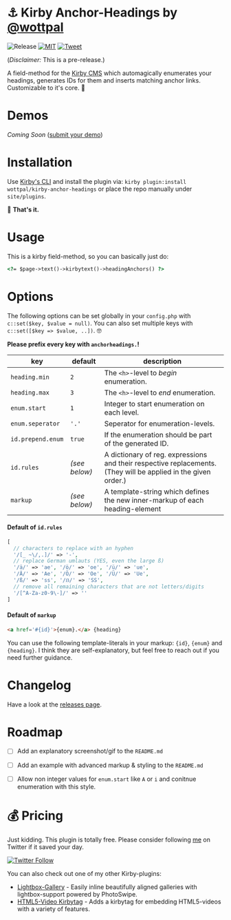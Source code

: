 # ⚓ Kirby Anchor-Headings by [@wottpal](https://twitter.com/wottpal)

<!-- Buttons -->
![Release](https://img.shields.io/github/release/wottpal/kirby-lightbox-gallery/all.svg)
[![MIT](https://img.shields.io/badge/license-MIT-blue.svg)](https://raw.githubusercontent.com/wottpal/kirby-lightbox-gallery/master/LICENSE)
[![Tweet](https://img.shields.io/twitter/url/https/github.com/wottpal/kirby-lightbox-gallery.svg?style=social)](https://twitter.com/intent/tweet?text=&#x2693;&#x20;&#x41;&#x6E;&#x63;&#x68;&#x6F;&#x72;&#x2D;&#x48;&#x65;&#x61;&#x64;&#x69;&#x6E;&#x67;&#x73;&#x20;&#x66;&#x6F;&#x72;&#x20;&#x40;&#x67;&#x65;&#x74;&#x6B;&#x69;&#x72;&#x62;&#x79;&#x20;&#x62;&#x79;&#x20;&#x40;&#x77;&#x6F;&#x74;&#x74;&#x70;&#x61;&#x6C;&url=https://git.io/v7aFU)


(_Disclaimer:_ This is a pre-release.)

A field-method for the [Kirby CMS](https://getkirby.com) which automagically enumerates your headings, generates IDs for them and inserts matching anchor links. Customizable to it's core. 🤘

# Demos

_Coming Soon_ ([submit your demo](https://twitter.com/wottpal))


# Installation

Use [Kirby's CLI](https://github.com/getkirby/cli) and install the plugin via: `kirby plugin:install wottpal/kirby-anchor-headings` or place the repo manually under `site/plugins`.

🎉 **That's it.**


# Usage

This is a kirby field-method, so you can basically just do:

```html
<?= $page->text()->kirbytext()->headingAnchors() ?>
```


# Options

The following options can be set globally in your `config.php` with `c::set($key, $value = null)`. You can also set multiple keys with `c::set([$key => $value, ..])`. 🤓

**Please prefix every key with `anchorheadings.`!**

key               | default | description
----------------- | ------- | ------------------------------------------------
`heading.min`     | `2`     | The `<h>`-level to _begin_ enumeration.
`heading.max`     | `3`     | The `<h>`-level to _end_ enumeration.
`enum.start`      | `1`  | Integer to start enumeration on each level.
`enum.seperator`  | `'.'` | Seperator for enumeration-levels.
`id.prepend.enum` | `true` | If the enumeration should be part of the generated ID.
`id.rules`        | _(see below)_ | A dictionary of reg. expressions and their respective replacements. (They will be applied in the given order.)
`markup`          | _(see below)_ | A template-string which defines the new inner-markup of each heading-element


#### Default of `id.rules`

```php
[
  // characters to replace with an hyphen
  '/[_ ~\/,.]/' => '-',
  // replace German umlauts (YES, even the large ß)
  '/ä/' => 'ae', '/ö/' => 'oe', '/ü/' => 'ue',
  '/Ä/' => 'Ae', '/Ö/' => 'Oe', '/Ü/' => 'Ue',
  '/ß/' => 'ss', '/ẞ/' => 'SS',
  // remove all remaining characters that are not letters/digits
  '/[^A-Za-z0-9\-]/' => ''
]
```

#### Default of `markup`

```html
<a href='#{id}'>{enum}.</a> {heading}
```

You can use the following template-literals in your markup: `{id}`, `{enum}` and `{heading}`. I think they are self-explanatory, but feel free to reach out if you need further guidance.


# Changelog

Have a look at the [releases page](https://github.com/wottpal/kirby-anchor-headings/releases).


# Roadmap

- [ ] Add an explanatory screenshot/gif to the `README.md`
- [ ] Add an example with advanced markup & styling to the `README.md`
- [ ] Allow non integer values for `enum.start` like `A` or `i` and conitnue enumeration with this style.



# 💰‍ Pricing
Just kidding. This plugin is totally free. Please consider following [me](https://twitter.com/wottpal) on Twitter if it saved your day.

[![Twitter Follow](https://img.shields.io/twitter/follow/wottpal.svg?style=social&label=Follow)](https://twitter.com/wottpal)

You can also check out one of my other Kirby-plugins:

* [Lightbox-Gallery](https://github.com/wottpal/kirby-lightbox-gallery) - Easily inline beautifully aligned galleries with lightbox-support powered by PhotoSwipe.
* [HTML5-Video Kirbytag](https://github.com/wottpal/kirby-video) - Adds a kirbytag for embedding HTML5-videos with a variety of features.
